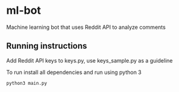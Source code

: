 # ml-bot

Machine learning bot that uses Reddit API to analyze comments

## Running instructions

Add Reddit API keys to keys.py, use keys_sample.py as a guideline

To run install all dependencies and run using python 3

```
python3 main.py
```
